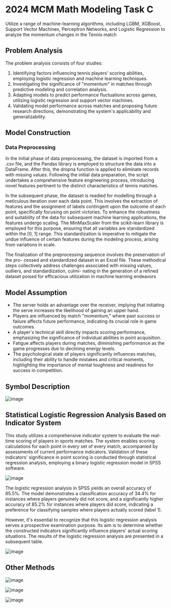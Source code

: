 # 2024 MCM Math Modeling Task C 
Utilize a range of machine-learning algorithms, including
LGBM, XGBoost, Support Vector Machines, Perceptron Networks, and Logistic Regression
to analyze the momentum changes in the Tennis match
## Problem Analysis
The problem analysis consists of four studies:

1. Identifying factors influencing tennis players' scoring abilities, employing logistic regression and machine learning techniques.
2. Investigating the significance of "momentum" in matches through predictive modeling and correlation analysis.
3. Adapting models to predict performance fluctuations across games, utilizing logistic regression and support vector machines.
4. Validating model performance across matches and proposing future research directions, demonstrating the system's applicability and generalizability.
## Model Construction 
### Data Preprocessing
In the initial phase of data preprocessing, the dataset is imported from a .csv file, and
the Pandas library is employed to structure the data into a DataFrame. After
this, the dropna function is applied to eliminate records with missing values. Following
the initial data preparation, the script undertakes a comprehensive feature engineering
process, introducing novel features pertinent to the distinct characteristics of tennis
matches.

In the subsequent phase, the dataset is readied for modelling through a meticulous
iteration over each data point. This involves the extraction of features and the assignment of labels contingent upon the outcome of each point, specifically focusing on
point victories. To enhance the robustness and suitability of the data for subsequent
machine learning applications, the features undergo scaling. The MinMaxScaler from
the scikit-learn library is employed for this purpose, ensuring that all variables are
standardized within the [0, 1] range. This standardization is imperative to mitigate the
undue influence of certain features during the modeling process, arising from variations
in scale.

The finalization of the preprocessing sequence involves the preservation of the pro-
cessed and standardized dataset in an Excel file. These methodical steps collectively
address challenges associated with missing values, outliers, and standardization, culmi-
nating in the generation of a refined dataset poised for efficacious utilization in machine
learning endeavors

## Model Assumption
- The server holds an advantage over the receiver, implying that initiating the serve increases the likelihood of gaining an upper hand.
- Players are influenced by match "momentum," where past success or failure affects future performance, indicating its crucial role in game outcomes.
- A player's technical skill directly impacts scoring performance, emphasizing the significance of individual abilities in point acquisition.
- Fatigue affects players during matches, diminishing performance as the game progresses due to declining energy levels.
- The psychological state of players significantly influences matches, including their ability to handle mistakes and critical moments, highlighting the importance of mental toughness and readiness for success in competition.

## Symbol Description 
![image](https://github.com/DavidFeng-8844/24_MCM_C/assets/110443929/b0ce170c-81e5-4f28-b058-aa4d085f965c)

## Statistical Logistic Regression Analysis Based on Indicator System
This study utilizes a comprehensive indicator system to evaluate the real-time scoring of players in sports matches. The system enables scoring calculations for each point in every set of every match, accompanied by assessments of current performance indicators. Validation of these indicators' significance in point scoring is conducted through statistical regression analysis, employing a binary logistic regression model in SPSS software.

![image](https://github.com/DavidFeng-8844/24_MCM_C/assets/110443929/57b6aca8-9972-44f4-b397-d08c959d3362)

The logistic regression analysis in SPSS yields an overall accuracy of 65.5%. The model demonstrates a classification accuracy of 34.4% for instances where players genuinely did not score, and a significantly higher accuracy of 85.2% for instances where players did score, indicating a preference for classifying samples where players actually scored (label 1).

However, it's essential to recognize that this logistic regression analysis serves a prospective examination purpose. Its aim is to determine whether the constructed indicators significantly influence players' actual scoring situations. The results of the logistic regression analysis are presented in a subsequent table.

![image](https://github.com/DavidFeng-8844/24_MCM_C/assets/110443929/2f00f20d-10ec-4b96-a71d-505b149d468f)

## Other Methods
![image](https://github.com/DavidFeng-8844/24_MCM_C/assets/110443929/7d6acd18-6352-4cd6-a8a8-dca576ef913c)

![image](https://github.com/DavidFeng-8844/24_MCM_C/assets/110443929/c72904b7-616e-441a-bd5f-3ca279a06bf3)

![image](https://github.com/DavidFeng-8844/24_MCM_C/assets/110443929/56d8498b-6e8c-4ca5-b7f7-92774c99ee5c)

